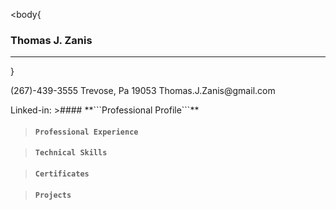 <body{
### Thomas J. Zanis
---
}

<p align ="left">(267)-439-3555         Trevose, Pa 19053           Thomas.J.Zanis@gmail.com </p>
Linked-in: 
>#### **```Professional Profile```**


>#### **```Professional Experience```**

>#### **```Technical Skills```**

>#### **```Certificates```**

>#### **```Projects```**

